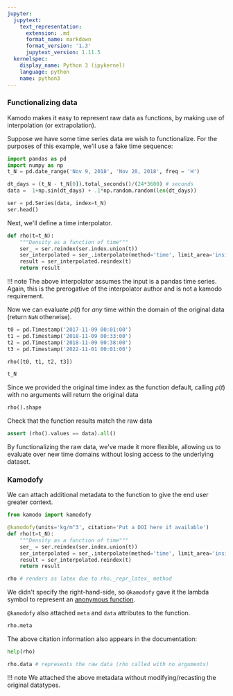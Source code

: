 ```yaml
---
jupyter:
  jupytext:
    text_representation:
      extension: .md
      format_name: markdown
      format_version: '1.3'
      jupytext_version: 1.11.5
  kernelspec:
    display_name: Python 3 (ipykernel)
    language: python
    name: python3
---
```


### Functionalizing data

Kamodo makes it easy to represent raw data as functions, by making use of interpolation (or extrapolation).


Suppose we have some time series data we wish to functionalize. For the purposes of this example, we'll use a fake time sequence:

```python
import pandas as pd
import numpy as np
t_N = pd.date_range('Nov 9, 2018', 'Nov 20, 2018', freq = 'H')

dt_days = (t_N - t_N[0]).total_seconds()/(24*3600) # seconds
data =  1+np.sin(dt_days) + .1*np.random.random(len(dt_days))
```

```python
ser = pd.Series(data, index=t_N)
ser.head()
```

Next, we'll define a time interpolator.

```python
def rho(t=t_N):
    """Density as a function of time"""
    ser_ = ser.reindex(ser.index.union(t))
    ser_interpolated = ser_.interpolate(method='time', limit_area='inside')
    result = ser_interpolated.reindex(t)
    return result
```

!!! note
    The above interpolator assumes the input is a pandas time series. Again, this is the prerogative of the interpolator author and is not a kamodo requirement.


Now we can evaluate $\rho(t)$ for *any* time within the domain of the original data (return `NaN` otherwise).

```python
t0 = pd.Timestamp('2017-11-09 00:01:00')
t1 = pd.Timestamp('2018-11-09 00:33:00')
t2 = pd.Timestamp('2018-11-09 00:38:00')
t3 = pd.Timestamp('2022-11-01 00:01:00')

rho([t0, t1, t2, t3])
```

```python
t_N
```

Since we provided the original time index as the function default, calling $\rho(t)$ with no arguments will return the original data 

```python
rho().shape
```

Check that the function results match the raw data

```python
assert (rho().values == data).all()
```

By functionalizing the raw data, we've made it more flexible, allowing us to evaluate over new time domains without losing access to the underlying dataset.


### Kamodofy


We can attach additional metadata to the function to give the end user greater context.

```python
from kamodo import kamodofy

@kamodofy(units='kg/m^3', citation='Put a DOI here if available')
def rho(t=t_N):
    """Density as a function of time"""
    ser_ = ser.reindex(ser.index.union(t))
    ser_interpolated = ser_.interpolate(method='time', limit_area='inside')
    result = ser_interpolated.reindex(t)
    return result

rho # renders as latex due to rho._repr_latex_ method
```

We didn't specify the right-hand-side, so `@kamodofy` gave it the lambda symbol to represent an [anonymous function](https://en.wikipedia.org/wiki/Anonymous_function).


`@kamodofy` also attached `meta` and `data` attributes to the function.

```python
rho.meta
```

The above citation information also appears in the documentation:

```python
help(rho)
```

```python
rho.data # represents the raw data (rho called with no arguments)
```

!!! note
    We attached the above metadata without modifying/recasting the original datatypes.
